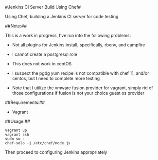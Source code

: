 #Jenkins CI Server Build Using Chef#

Using Chef, building a Jenkins CI server for code testing

##Note:##

This is a work in progress, I've run into the following problems:

 - Not all plugins for Jenkins install, specifically, rbenv, and campfire
 - I cannot create a postgresql role
 - This does not work in centOS
  - I suspect the pgdg yum recipe is not compatible with chef 11, and/or centos, but I need to complete more testing

- Note that I utilize the vmware fusion provider for vagrant, simply rid of those configurations if fusion is not your choice guest os provider

##Requirements:##
 - Vagrant

##Usage:##

    vagrant up
    vagrant ssh
    sudo su -
    chef-solo -j /etc/chef/node.js

Then proceed to configuring Jenkins appropriately

